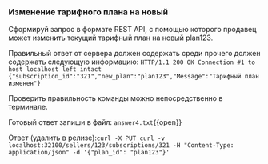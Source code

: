 ### Изменение тарифного плана на новый

Сформируй запрос в формате REST API, с помощью которого продавец может изменить текущий тарифный план на новый plan123.

Правильный ответ от сервера должен содержать среди прочего должен содержать следующую информацию:
`
    HTTP/1.1 200 OK
    Connection #1 to host localhost left intact
    {"subscription_id":"321","new_plan":"plan123","Message":"Тарифный план изменен"}
`

Проверить правильность команды можно непосредственно в терминале.

Готовый ответ запиши в файл:
`answer4.txt`{{open}}

Ответ (удалить в релизе):`curl -X PUT curl -v localhost:32100/sellers/123/subscriptions/321 -H "Content-Type: application/json" -d '{"plan_id": "plan123"}'`